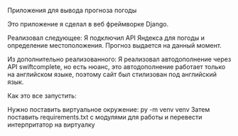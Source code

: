 Приложения для вывода прогноза погоды

Это приложение я cделал в веб фреймворке Django.

Реализовал следующее:
Я подключил API Яндекса для погоды и определение местоположения. Прогноз выдается на данный момент.

Из дополнительно реализованного:
Я реализовал автодополнение через API swiftcomplete, но есть нюанс, это автодополнение работает только на английском языке, поэтому сайт был стилизован под английский язык.

Как это все запустить:

Нужно поставить виртуальное окружение: py -m venv venv 
Затем поставить requirements.txt с модулями для работы и перевести интерпритатор на виртуалку
